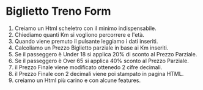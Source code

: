 Biglietto Treno Form
===

1. Creiamo un Html scheletro con il minimo indispensabile.
2. Chiediamo quanti Km si vogliono percorrere e l'età.
3. Quando viene premuto il pulsante leggiamo i dati inseriti.
4. Calcoliamo un Prezzo Biglietto parziale in base ai Km inseriti.
5. Se il passeggero è Under 18 si applica 20% di sconto al Prezzo Parziale.
6. Se il passeggero è Over 65 si applica 40% sconto al Prezzo Parziale.
7. il Prezzo Finale viene modificato ottenedo 2 cifre decimali.
8. il Prezzo Finale con 2 decimali viene poi stampato in pagina HTML.
9. creiamo un Html più carino e con alcune features.